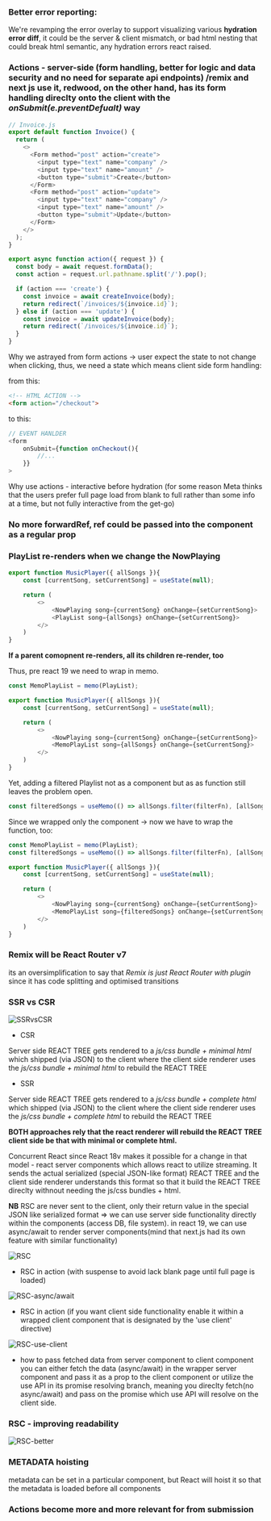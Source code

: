 ### Better error reporting:

We're revamping the error overlay to support visualizing various **hydration error diff**, it could be the server & client mismatch, or bad html nesting that could break html semantic, any hydration errors react raised.


### Actions - server-side (form handling, better for logic and data security and no need for separate api endpoints) /remix and next js use it, redwood, on the other hand, has its form handling direclty onto the client with the *onSubmit(e.preventDefualt)* way


```js
// Invoice.js
export default function Invoice() {
  return (
    <>
      <Form method="post" action="create">
        <input type="text" name="company" />
        <input type="text" name="amount" />
        <button type="submit">Create</button>
      </Form>
      <Form method="post" action="update">
        <input type="text" name="company" />
        <input type="text" name="amount" />
        <button type="submit">Update</button>
      </Form>
    </>
  );
}

export async function action({ request }) {
  const body = await request.formData();
  const action = request.url.pathname.split('/').pop();

  if (action === 'create') {
    const invoice = await createInvoice(body);
    return redirect(`/invoices/${invoice.id}`);
  } else if (action === 'update') {
    const invoice = await updateInvoice(body);
    return redirect(`/invoices/${invoice.id}`);
  }
}
```

Why we astrayed from form actions -> user expect the state to not change when clicking, thus, we need a state which means client side form handling:

from this:

```html
<!-- HTML ACTION -->
<form action="/checkout">
```

to this:
```js
// EVENT HANLDER
<form 
    onSubmit={function onCheckout(){
        //...
    }}
>
```

Why use actions - interactive before hydration (for some reason Meta thinks that the users prefer full page load from blank to full rather than some info at a time, but not fully interactive from the get-go)

### No more forwardRef, ref could be passed into the component as a regular prop


### PlayList re-renders when we change the NowPlaying

```js
export function MusicPlayer({ allSongs }){
    const [currentSong, setCurrentSong] = useState(null);

    return (
        <>
            <NowPlaying song={currentSong} onChange={setCurrentSong}>
            <PlayList song={allSongs} onChange={setCurrentSong}>
        </>
    )
}
```
**If a parent comopnent re-renders, all its children re-render, too**

Thus, pre react 19 we need to wrap in memo.

```js
const MemoPlayList = memo(PlayList);

export function MusicPlayer({ allSongs }){
    const [currentSong, setCurrentSong] = useState(null);

    return (
        <>
            <NowPlaying song={currentSong} onChange={setCurrentSong}>
            <MemoPlayList song={allSongs} onChange={setCurrentSong}>
        </>
    )
}
```
Yet, adding a filtered Playlist not as a component but as as function still leaves the problem open.
```js
const filteredSongs = useMemo(() => allSongs.filter(filterFn), [allSongs])
```
Since we wrapped only the component -> now we have to wrap the function, too:

```js
const MemoPlayList = memo(PlayList);
const filteredSongs = useMemo(() => allSongs.filter(filterFn), [allSongs])

export function MusicPlayer({ allSongs }){
    const [currentSong, setCurrentSong] = useState(null);

    return (
        <>
            <NowPlaying song={currentSong} onChange={setCurrentSong}>
            <MemoPlayList song={filteredSongs} onChange={setCurrentSong}>
        </>
    )
}
```


### Remix will be React Router v7

its an oversimplification to say that *Remix is just React Router with plugin* since it has  code splitting and optimised transitions

### SSR vs CSR

![SSRvsCSR](https://github.com/VasilGVasilev/InterviewPrep/blob/main/reactjs-interview-questions/images/SSR%20vs%20CSR.png)

- CSR

Server side REACT TREE gets rendered to a *js/css bundle + minimal html* which shipped (via JSON) to the client where the client side renderer uses the *js/css bundle + minimal html* to rebuild the REACT TREE

- SSR

Server side REACT TREE gets rendered to a *js/css bundle + complete html* which shipped (via JSON) to the client where the client side renderer uses the *js/css bundle + complete html* to rebuild the REACT TREE

**BOTH approaches rely that the react renderer will rebuild the REACT TREE client side be that with minimal or complete html.**

Concurrent React since React 18v makes it possible for a change in that model - react server components which allows react to utilize streaming. It sends the actual serialized (special JSON-like format) REACT TREE and the client side renderer understands this format so that it build the REACT TREE direclty withnout needing the js/css bundles + html.

**NB** RSC are never sent to the client, only their return value in the special JSON like serialized format => we can use server side functionality directly within the components (access DB, file system). in react 19, we can use async/await to render server components(mind that next.js had its own feature with similar functionality)

![RSC](https://github.com/VasilGVasilev/InterviewPrep/blob/main/conferences/images/RSC.png)

- RSC in action (with suspense to avoid lack blank page until full page is loaded)

![RSC-async/await](https://github.com/VasilGVasilev/InterviewPrep/blob/main/conferences/images/RSC-async%3Aawait.png)


- RSC in action (if you want client side functionality enable it within a wrapped client component that is designated by the 'use client' directive)

![RSC-use-client](https://github.com/VasilGVasilev/InterviewPrep/blob/main/conferences/images/RSC-use-client.png)

- how to pass fetched data from server component to client component
you can either fetch the data (async/await) in the wrapper server component and pass it as a prop to the client component or utilize the use API in its promise resolving branch, meaning you direclty fetch(no async/await) and pass on the promise which use API will resolve on the client side.

### RSC - improving readability


![RSC-better](https://github.com/VasilGVasilev/InterviewPrep/blob/main/conferences/images/RSC-better.png)

### METADATA hoisting 
metadata can be set in a particular component, but React will hoist it so that the metadata is loaded before all components

### Actions become more and more relevant for from submission